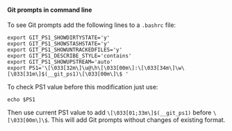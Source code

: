 #### Git prompts in command line

To see Git prompts add the following lines to a `.bashrc` file:
```
export GIT_PS1_SHOWDIRTYSTATE='y'
export GIT_PS1_SHOWSTASHSTATE='y'
export GIT_PS1_SHOWUNTRACKEDFILES='y'
export GIT_PS1_DESCRIBE_STYLE='contains'
export GIT_PS1_SHOWUPSTREAM='auto'
export PS1='\[\033[32m\]\u@\h\[\033[00m\]:\[\033[34m\]\w\[\033[31m\]$(__git_ps1)\[\033[00m\]\$ '
```

To check PS1 value before this modification just use:
```
echo $PS1
```

Then use current PS1 value to add `\[\033[01;33m\]$(__git_ps1)` before `\[\033[00m\]\$`. This will add Git prompts without changes of existing format.
